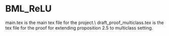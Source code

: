 # BML_ReLU

main.tex is the main tex file for the project.\\
draft_proof_multiclass.tex is the tex file for the proof for extending proposition 2.5 to multiclass setting.
